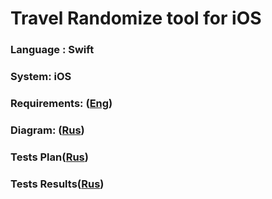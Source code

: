 # Travel Randomize tool for iOS

### Language : Swift 
### System: iOS

### Requirements: ([Eng](/Documents/Software%20Requirements%20Specification.md))
### Diagram: ([Rus](/Diagram/Diagram.md))   
### Tests Plan([Rus](/Documents/TestsPlan.md))
### Tests Results([Rus](/Documents/TestsResults.md))
